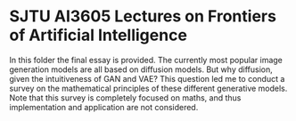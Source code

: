 # SJTU AI3605 Lectures on Frontiers of Artificial Intelligence

In this folder the final essay is provided. The currently most popular image generation models are all based on diffusion models. But why diffusion, given the intuitiveness of GAN and VAE? This question led me to conduct a survey on the mathematical principles of these different generative models. Note that this survey is completely focused on maths, and thus implementation and application are not considered.